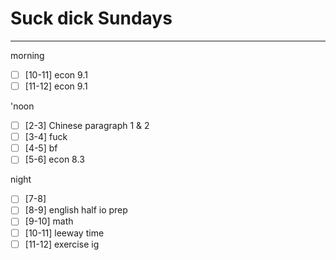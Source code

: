 # Suck dick Sundays
---
morning
- [ ] [10-11] econ 9.1
- [ ] [11-12] econ 9.1

'noon
- [ ] [2-3] Chinese paragraph 1 & 2
- [ ] [3-4] fuck
- [ ] [4-5] bf
- [ ] [5-6] econ 8.3

night
- [ ] [7-8] 
- [ ] [8-9] english half io prep
- [ ] [9-10] math
- [ ] [10-11] leeway time
- [ ] [11-12] exercise ig